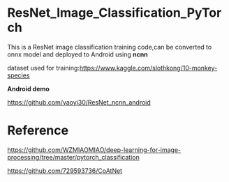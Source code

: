 # ResNet_Image_Classification_PyTorch
This is a ResNet image classification training code,can be converted to onnx model and deployed to Android using **ncnn**

dataset used for training:https://www.kaggle.com/slothkong/10-monkey-species

**Android demo**

https://github.com/yaoyi30/ResNet_ncnn_android

# Reference
https://github.com/WZMIAOMIAO/deep-learning-for-image-processing/tree/master/pytorch_classification

https://github.com/729593736/CoAtNet
